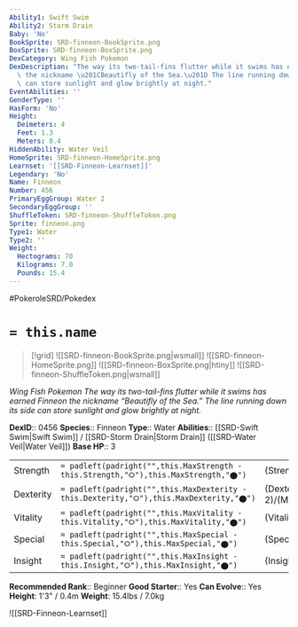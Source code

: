 ```yaml
---
Ability1: Swift Swim
Ability2: Storm Drain
Baby: 'No'
BookSprite: SRD-finneon-BookSprite.png
BoxSprite: SRD-finneon-BoxSprite.png
DexCategory: Wing Fish Pokemon
DexDescription: "The way its two-tail-fins flutter while it swims has earned Finneon\
  \ the nickname \u201CBeautifly of the Sea.\u201D The line running down its side\
  \ can store sunlight and glow brightly at night."
EventAbilities: ''
GenderType: ''
HasForm: 'No'
Height:
  Deimeters: 4
  Feet: 1.3
  Meters: 0.4
HiddenAbility: Water Veil
HomeSprite: SRD-finneon-HomeSprite.png
Learnset: '[[SRD-Finneon-Learnset]]'
Legendary: 'No'
Name: Finneon
Number: 456
PrimaryEggGroup: Water 2
SecondaryEggGroup: ''
ShuffleToken: SRD-finneon-ShuffleToken.png
Sprite: finneon.png
Type1: Water
Type2: ''
Weight:
  Hectograms: 70
  Kilograms: 7.0
  Pounds: 15.4
---
```


#PokeroleSRD/Pokedex

# `= this.name`

> [!grid]
> ![[SRD-finneon-BookSprite.png|wsmall]]
> ![[SRD-finneon-HomeSprite.png]]
> ![[SRD-finneon-BoxSprite.png|htiny]]
> ![[SRD-finneon-ShuffleToken.png|wsmall]]


*Wing Fish Pokemon*
*The way its two-tail-fins flutter while it swims has earned Finneon the nickname “Beautifly of the Sea.” The line running down its side can store sunlight and glow brightly at night.*

**DexID**:: 0456
**Species**:: Finneon
**Type**:: Water
**Abilities**:: [[SRD-Swift Swim|Swift Swim]] / [[SRD-Storm Drain|Storm Drain]] ([[SRD-Water Veil|Water Veil]])
**Base HP**:: 3

|           |                                                                                        |                                          |
| --------- | -------------------------------------------------------------------------------------- | ---------------------------------------- |
| Strength  | `= padleft(padright("",this.MaxStrength - this.Strength,"⭘"),this.MaxStrength,"⬤")`    | (Strength::2)/(MaxStrength::4)   |
| Dexterity | `= padleft(padright("",this.MaxDexterity - this.Dexterity,"⭘"),this.MaxDexterity,"⬤")` | (Dexterity:: 2)/(MaxDexterity::4) |
| Vitality  | `= padleft(padright("",this.MaxVitality - this.Vitality,"⭘"),this.MaxVitality,"⬤")`    | (Vitality::2)/(MaxVitality::4)   |
| Special   | `= padleft(padright("",this.MaxSpecial - this.Special,"⭘"),this.MaxSpecial,"⬤")`       | (Special::2)/(MaxSpecial::4)     |
| Insight   | `= padleft(padright("",this.MaxInsight - this.Insight,"⭘"),this.MaxInsight,"⬤")`       | (Insight::2)/(MaxInsight::4)     |


**Recommended Rank**:: Beginner
**Good Starter**:: Yes
**Can Evolve**:: Yes
**Height**: 1'3" / 0.4m
**Weight**: 15.4lbs / 7.0kg

![[SRD-Finneon-Learnset]]